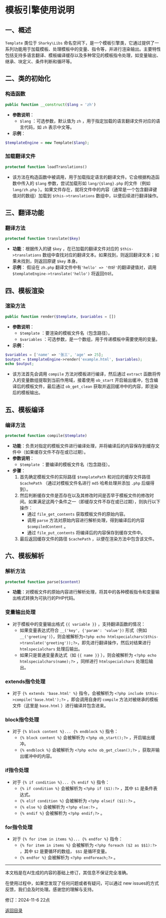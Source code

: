 # 模板引擎使用说明

## 一、概述

 `Template` 类位于 `Sharky\Libs` 命名空间下，是一个模板引擎类，它通过提供了一系列功能用于加载模板、处理模板中的变量、指令等，并进行渲染输出。主要特性包括支持多语言翻译、模板编译缓存以及多种常见的模板指令处理，如变量输出、继承、块定义、条件判断和循环等。

## 二、类的初始化

### 构造函数

 ``` php
public function __construct($lang = 'zh')
 ```

- **参数说明**：
  - `$lang` ：可选参数，默认值为 `zh` ，用于指定加载的语言翻译文件对应的语言代码，如 `zh` 表示中文等。
- **示例**：

 ``` php
$templateEngine = new Template($lang);
 ```

### 加载翻译文件

 ``` php
protected function loadTranslations()
 ```

- 该方法在构造函数中被调用，用于加载指定语言的翻译文件。它会根据构造函数中传入的 `$lang` 参数，尝试加载形如 `lang/{$lang}.php` 的文件（例如 `lang/zh.php` ）。如果文件存在，就将文件中的内容（通常是一个包含翻译键值对的数组）加载到 `$this->translations` 数组中，以便后续进行翻译操作。

## 三、翻译功能

### 翻译方法

 ``` php
protected function translate($key)
 ```

- **功能**：根据传入的键 `$key` ，在已加载的翻译文件对应的 `$this->translations` 数组中查找对应的翻译文本。如果找到，则返回翻译文本；如果未找到，则返回原键 `$key` 本身。
- **示例**：
  假设在 `zh.php` 翻译文件中有`'hello' => '你好'`的翻译键值对，调用 `$templateEngine->translate('hello')` 将返回`你好`。

## 四、模板渲染

### 渲染方法

 ``` php
public function render($template, $variables = [])
 ```

- **参数说明**：
  - `$template` ：要渲染的模板文件名（包含路径）。
  - `$variables` ：可选参数，是一个数组，用于传递模板中需要使用的变量。
- **示例**：

 ``` php
$variables = ['name' => '张三', 'age' => 25];
$output = $templateEngine->render('example.html', $variables);
echo $output;
 ```

- 该方法首先会调用 `compile` 方法对模板进行编译，然后通过 `extract` 函数将传入的变量数组提取到当前作用域，接着使用 `ob_start` 开启输出缓冲，包含编译后的模板文件，最后通过 `ob_get_clean` 获取并返回缓冲中的内容，即渲染后的模板输出。

## 五、模板编译

### 编译方法

 ``` php
protected function compile($template)
 ```

- **功能**：负责对指定的模板文件进行编译处理，并将编译后的内容保存到缓存文件中（如果缓存文件不存在或已过期）。
- **参数说明**：
  - `$template` ：要编译的模板文件名（包含路径）。
- **步骤**：
  1. 首先确定模板文件的实际路径 `$templatePath` 和对应的缓存文件路径 `$cachePath` （通过对模板文件名进行 `md5` 哈希处理并添加 `.php` 后缀得到）。
  2. 然后判断缓存文件是否存在以及其修改时间是否早于模板文件的修改时间。如果满足这两个条件之一（即缓存文件不存在或已过期），则执行以下操作：
     - 通过 `file_get_contents` 获取模板文件的原始内容。
     - 调用 `parse` 方法对原始内容进行解析处理，得到编译后的内容 `$compiledContent` 。
     - 通过 `file_put_contents` 将编译后的内容保存到缓存文件中。
  3. 最后返回缓存文件的路径 `$cachePath` ，以便在渲染方法中包含该文件。

## 六、模板解析

### 解析方法

 ``` php
protected function parse($content)
 ```

- **功能**：对模板文件的原始内容进行解析处理，将其中的各种模板指令和变量输出格式转换为可执行的PHP代码。

### 变量输出处理

- 对于模板中的变量输出格式 `{{ variable }}` ，支持翻译函数的情况：
  - 如果变量表达式符合 `__('key', {'param': 'value'})` 形式（例如`__('greeting')`），则会被解析为`<?php echo htmlspecialchars($this->translate('greeting'));?>`，即先进行翻译操作，然后对结果进行 `htmlspecialchars` 处理后输出。
  - 如果只是普通变量表达式（如 `{{ name }}` ），则会被解析为 `<?php echo htmlspecialchars(name);?>` ，同样进行 `htmlspecialchars` 处理后输出。

### extends指令处理

- 对于 `{% extends 'base.html' %}` 指令，会被解析为 `<?php include $this->compile('base.html');?>` ，即会调用自身的 `compile` 方法对被继承的模板文件（这里是 `base.html` ）进行编译并包含进来。

### block指令处理

- 对于 `{% block content %}... {% endblock %}` 指令：
  - `{% block content %}` 会被解析为 `<?php ob_start();?>` ，开启输出缓冲。
  - `{% endblock %}` 会被解析为 `<?php echo ob_get_clean();?>` ，获取并输出缓冲中的内容。

### if指令处理

- 对于 `{% if condition %}... {% endif %}` 指令：
  - `{% if condition %}` 会被解析为 `<?php if ($1):?>` ，其中 `$1` 是条件表达式。
  - `{% elif condition %}` 会被解析为 `<?php elseif ($1):?>` 。
  - `{% else %}` 会被解析为 `<?php else:?>` 。
  - `{% endif %}` 会被解析为 `<?php endif;?>` 。

### for指令处理

- 对于 `{% for item in items %}... {% endfor %}` 指令：
  - `{% for item in items %}` 会被解析为 `<?php foreach ($2 as $$1):?>` ，其中 `$2` 是要循环的数组， `$$1` 是循环变量。
  - `{% endfor %}` 会被解析为 `<?php endforeach;?>` 。

---

本文档是在AI生成的内容的基础上修订，其信息不保证完全准确。

在使用过程中，如果您发现了任何问题或者有疑问，可以通过 new issues的方式反馈，我们会及时处理。感谢您的理解与支持。

修订：2024-11-6 22点

[返回目录](/SharkyPHP.md)
